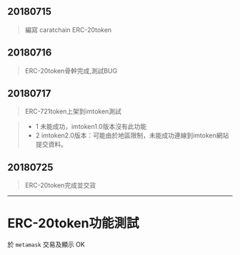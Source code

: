 
## 20180715 
 > 編寫 caratchain ERC-20token

## 20180716
 > ERC-20token骨幹完成,測試BUG

## 20180717
 > ERC-721token上架到imtoken測試
 
 > - 1 未能成功，imtoken1.0版本沒有此功能
 > - 2 imtoken2.0版本：可能由於地區限制，未能成功連線到imtoken網站提交資料。
 
 
 
 
 
 
 
## 20180725
 > ERC-20token完成並交貨
 
 ------



# ERC-20token功能測試

於 `metamask` 交易及顯示 OK

